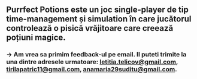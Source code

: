 ## Purrfect Potions este un joc single-player de tip time-management și simulation în care jucătorul controlează o pisică vrăjitoare care creează poțiuni magice.
###  -> Am vrea sa primim feedback-ul pe email. Il puteti trimite la una dintre adresele urmatoare: letitia.telicov@gmail.com, tirilapatric11@gmail.com, anamaria29suditu@gmail.com.
